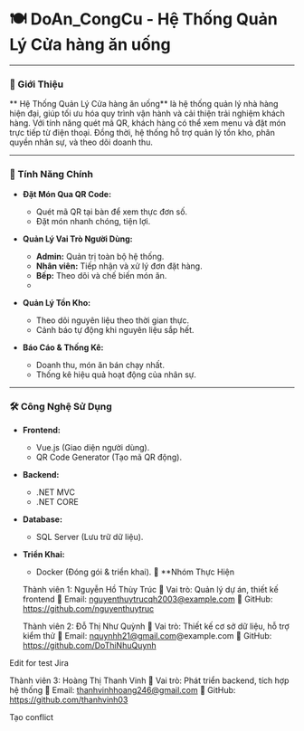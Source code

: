 # 🍽️ DoAn_CongCu - Hệ Thống Quản Lý Cửa hàng ăn uống 

---

### 📖 Giới Thiệu  
** Hệ Thống Quản Lý Cửa hàng ăn uống** là hệ thống quản lý nhà hàng hiện đại, giúp tối ưu hóa quy trình vận hành và cải thiện trải nghiệm khách hàng. Với tính năng quét mã QR, khách hàng có thể xem menu và đặt món trực tiếp từ điện thoại. Đồng thời, hệ thống hỗ trợ quản lý tồn kho, phân quyền nhân sự, và theo dõi doanh thu.  

---

### 🌟 Tính Năng Chính  

- **Đặt Món Qua QR Code:**  
  - Quét mã QR tại bàn để xem thực đơn số.  
  - Đặt món nhanh chóng, tiện lợi.  

- **Quản Lý Vai Trò Người Dùng:**  
  - **Admin:** Quản trị toàn bộ hệ thống.  
  - **Nhân viên:** Tiếp nhận và xử lý đơn đặt hàng.  
  - **Bếp:** Theo dõi và chế biến món ăn.  
  - 

- **Quản Lý Tồn Kho:**  
  - Theo dõi nguyên liệu theo thời gian thực.  
  - Cảnh báo tự động khi nguyên liệu sắp hết.  

- **Báo Cáo & Thống Kê:**  
  - Doanh thu, món ăn bán chạy nhất.  
  - Thống kê hiệu quả hoạt động của nhân sự.  

---

### 🛠️ Công Nghệ Sử Dụng  

- **Frontend:**  
  - Vue.js (Giao diện người dùng).  
  - QR Code Generator (Tạo mã QR động).  

- **Backend:**  
  - .NET MVC
  - .NET CORE

- **Database:**  
  - SQL Server (Lưu trữ dữ liệu).  

- **Triển Khai:**  
  - Docker (Đóng gói & triển khai).
 🚀 **Nhóm Thực Hiện
  
  Thành viên 1: Nguyễn Hồ Thùy Trúc
🌟 Vai trò: Quản lý dự án, thiết kế frontend
📧 Email: nguyenthuytrucqh2003@example.com
🔗 GitHub: https://github.com/nguyenthuytruc

  Thành viên 2: Đỗ Thị Như Quỳnh
🌟 Vai trò: Thiết kế cơ sở dữ liệu, hỗ trợ kiểm thử
📧 Email: nquynhh21@gmail.com@example.com
🔗 GitHub: https://github.com/DoThiNhuQuynh

Edit for test Jira

  Thành viên 3: Hoàng Thị Thanh Vinh
🌟 Vai trò: Phát triển backend, tích hợp hệ thống
📧 Email: thanhvinhhoang246@gmail.com
🔗 GitHub: https://github.com/thanhvinh03

Tạo conflict
